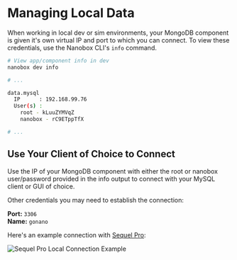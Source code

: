# Managing Local Data
When working in local dev or sim environments, your MongoDB component is given it's own virtual IP and port to which you can connect. To view these credentials, use the Nanobox CLI's `info` command.

```bash
# View app/component info in dev
nanobox dev info

# ...

data.mysql
  IP      : 192.168.99.76
  User(s) :
    root - kLuuZYMVqZ
    nanobox - rC9ETppTfX

# ...
```

## Use Your Client of Choice to Connect
Use the IP of your MongoDB component with either the root or nanobox user/password provided in the info output to connect with your MySQL client or GUI of choice.

Other credentials you may need to establish the connection:

**Port:** `3306`  
**Name:** `gonano`

Here's an example connection with [Sequel Pro](https://www.sequelpro.com/):

![Sequel Pro Local Connection Example](/assets/mysql/sequel-pro-local.png) 
